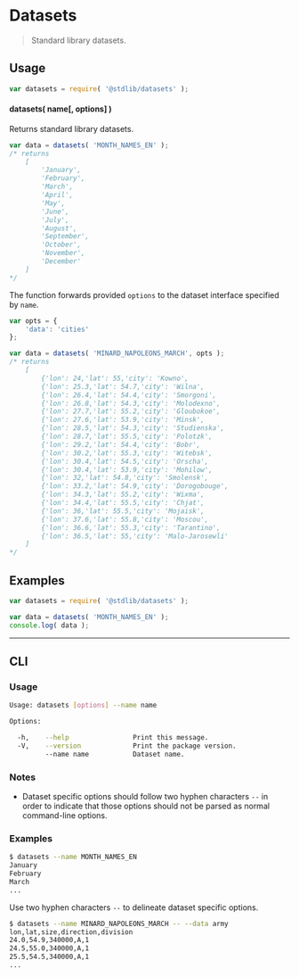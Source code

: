 # Datasets

> Standard library datasets.


<section class="usage">

## Usage

``` javascript
var datasets = require( '@stdlib/datasets' );
```

#### datasets( name\[, options\] )

Returns standard library datasets.

``` javascript
var data = datasets( 'MONTH_NAMES_EN' );
/* returns
    [
        'January',
        'February',
        'March',
        'April',
        'May',
        'June',
        'July',
        'August',
        'September',
        'October',
        'November',
        'December'
    ]
*/
```

The function forwards provided `options` to the dataset interface specified by `name`. 

``` javascript
var opts = {
    'data': 'cities'
};

var data = datasets( 'MINARD_NAPOLEONS_MARCH', opts );
/* returns
    [
        {'lon': 24,'lat': 55,'city': 'Kowno',
        {'lon': 25.3,'lat': 54.7,'city': 'Wilna',
        {'lon': 26.4,'lat': 54.4,'city': 'Smorgoni',
        {'lon': 26.8,'lat': 54.3,'city': 'Molodexno',
        {'lon': 27.7,'lat': 55.2,'city': 'Gloubokoe',
        {'lon': 27.6,'lat': 53.9,'city': 'Minsk',
        {'lon': 28.5,'lat': 54.3,'city': 'Studienska',
        {'lon': 28.7,'lat': 55.5,'city': 'Polotzk',
        {'lon': 29.2,'lat': 54.4,'city': 'Bobr',
        {'lon': 30.2,'lat': 55.3,'city': 'Witebsk',
        {'lon': 30.4,'lat': 54.5,'city': 'Orscha',
        {'lon': 30.4,'lat': 53.9,'city': 'Mohilow',
        {'lon': 32,'lat': 54.8,'city': 'Smolensk',
        {'lon': 33.2,'lat': 54.9,'city': 'Dorogobouge',
        {'lon': 34.3,'lat': 55.2,'city': 'Wixma',
        {'lon': 34.4,'lat': 55.5,'city': 'Chjat',
        {'lon': 36,'lat': 55.5,'city': 'Mojaisk',
        {'lon': 37.6,'lat': 55.8,'city': 'Moscou',
        {'lon': 36.6,'lat': 55.3,'city': 'Tarantino',
        {'lon': 36.5,'lat': 55,'city': 'Malo-Jarosewli'
    ]
*/
```

</section>

<!-- /.usage -->


<section class="examples">

## Examples

<!-- TODO: better examples -->

``` javascript
var datasets = require( '@stdlib/datasets' );

var data = datasets( 'MONTH_NAMES_EN' );
console.log( data );
```

</section>

<!-- /.examples -->


---

<section class="cli">

## CLI

<section class="usage">

### Usage

``` bash
Usage: datasets [options] --name name

Options:

  -h,    --help                Print this message.
  -V,    --version             Print the package version.
         --name name           Dataset name.
```

</section>

<!-- /.usage -->


<section class="notes">

### Notes

* Dataset specific options should follow two hyphen characters `--` in order to indicate that those options should not be parsed as normal command-line options.

</section>

<!-- /.notes -->


<section class="examples">

### Examples

``` bash
$ datasets --name MONTH_NAMES_EN
January
February
March
...
```

Use two hyphen characters `--` to delineate dataset specific options.

``` bash
$ datasets --name MINARD_NAPOLEONS_MARCH -- --data army
lon,lat,size,direction,division
24.0,54.9,340000,A,1
24.5,55.0,340000,A,1
25.5,54.5,340000,A,1
...
```

</section>

<!-- /.examples -->

</section>

<!-- /.cli -->


<section class="links">

</section>

<!-- /.links -->
